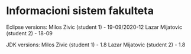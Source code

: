 # Informacioni sistem fakulteta

Eclipse versions:
	Milos Zivic (student 1) - 19-09/2020-12
	Lazar Mijatovic (student 2) - 18-09

JDK versions:
	Milos Zivic (student 1) - 1.8
	Lazar Mijatovic (student 2) - 1.8
